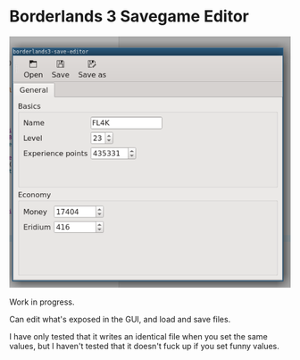 Borderlands 3 Savegame Editor
=============================

![screenshot](/doc/screenshot.png)


Work in progress.

Can edit what's exposed in the GUI, and load and save files.

I have only tested that it writes an identical file when you set the same
values, but I haven't tested that it doesn't fuck up if you set funny values.

